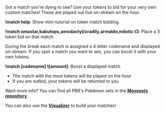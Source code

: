 Got a match you're dying to see? Use your tokens to bid for your very own custom matches! These are played out live on-stream on the hour.

**!match help**: Show mini-tutorial on token match bidding.

**!match omastar,kabutops,aerodactyl/cradily,armaldo,milotic t3**: Place a 3 token bid on that match.

During the break each match is assigned a 4 letter codename and displayed on-stream. If you spot a match you want to see, you can boost it with your own tokens.

**!match \[codename\] t\[amount\]**: Boost a displayed match

* The match with the most tokens will be played on the hour
* If you are outbid, your tokens will be returned to you

Want more info? You can find all PBR's Pokémon sets in the [**Movesets repository**](https://github.com/TwitchPlaysPokemon/pbr-movesets).

You can also use the [**Visualizer**](https://chfoo.github.io/fogchamp) to build your matches!